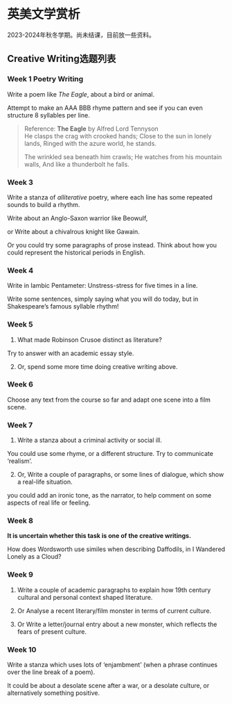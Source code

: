 # 英美文学赏析
2023-2024年秋冬学期。尚未结课，目前放一些资料。

## Creative Writing选题列表
### Week 1 Poetry Writing

Write a poem like *The Eagle*, about a bird or animal. 

Attempt to make an AAA BBB rhyme pattern and see if you can even structure 8 syllables per line.

> Reference: **The Eagle** by Alfred Lord Tennyson  
> He clasps the crag with crooked hands; 
> Close to the sun in lonely lands, 
> Ringed with the azure world, he stands.
> 
> The wrinkled sea beneath him crawls; 
> He watches from his mountain walls, 
> And like a thunderbolt he falls.

### Week 3

Write a stanza of *alliterative* poetry, where each line has some repeated sounds to build a rhythm.

Write about an Anglo-Saxon warrior like Beowulf, 

or Write about a chivalrous knight like Gawain. 

Or you could try some paragraphs of prose instead. Think about how you could represent the historical periods in English.

### Week 4

Write in Iambic Pentameter: Unstress-stress for five times in a line.

Write some sentences, simply saying what you will do today, but in Shakespeare’s famous syllable rhythm!

### Week 5

1. What made Robinson Crusoe distinct as literature?

Try to answer with an academic essay style.

2. Or, spend some more time doing creative writing above.

### Week 6

Choose any text from the course so far and adapt one scene into a film scene.

### Week 7

1. Write a stanza about a criminal activity or social ill.

You could use some rhyme, or a different structure. Try to communicate ‘realism’.

2. Or, Write a couple of paragraphs, or some lines of dialogue, which show a real-life situation.

you could add an ironic tone, as the narrator, to help comment on some aspects of real life or feeling.

### Week 8

**It is uncertain whether this task is one of the creative writings.**

How does Wordsworth use similes when describing Daffodils, in I Wandered Lonely as a Cloud?

### Week 9

1. Write a couple of academic paragraphs to explain how 19th century cultural and personal context shaped literature.

2. Or Analyse a recent literary/film monster in terms of current culture.

3. Or Write a letter/journal entry about a new monster, which reflects the fears of present culture.

### Week 10 

Write a stanza which uses lots of ‘enjambment’ 
(when a phrase continues over the line break of a poem).

It could be about a desolate scene after a war, or a desolate culture, or alternatively something positive.